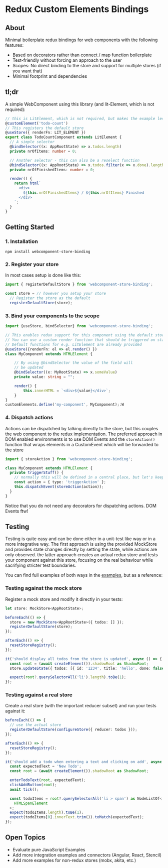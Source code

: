 # Redux Custom Elements Bindings

## About

Minimal boilerplate redux bindings for web components with the following features:

- Based on decorators rather than connect / map function boilerplate
- Test-friendly without forcing an approach to the user
- Scopes: No direct binding to the store and support for multiple stores (if you want that)
- Minimal footprint and dependencies

## tl;dr

A simple WebComponent using this library (and lit-Element, which is not required):

```typescript
// this is LitElement, which is not required, but makes the example less verbose
@customElement('todo-count')
// This registers the default store
@useStore({ renderFn: LIT_ELEMENT })
export class TodoCountComponent extends LitElement {
  // A simple selector
  @bindSelector((x: AppRootState) => x.todos.length)
  private nrOfItems: number = 0;

  // Another selector - this can also be a reselect function
  @bindSelector((x: AppRootState) => x.todos.filter(x => x.done).length)
  private nrOfFinishedItems: number = 0;

  render() {
    return html`
      <div>
        ${this.nrOfFinishedItems} / ${this.nrOfItems} Finished
      </div>
    `;
  }
}
```

## Getting Started

### 1. Installation

```
npm install webcomponent-store-binding
```

### 2. Register your store

In most cases setup is done like this:

```typescript
import { registerDefaultStore } from 'webcomponent-store-binding';

const store = // however you setup your store
  // Register the store as the default
  registerDefaultStore(store);
```

### 3. Bind your components to the scope

```typescript
import {useStore, bindSelector} from 'webcomponent-store-binding';

// This enables redux support for this component using the default store
// You can use a custom render function that should be triggered on state changes using renderFn.
// Default functions for e.g. LitElement are already provided
@useStore({renderFn: el => el.render() })
class MyComponent extends HTMLElement {

    // By using @bindSelector the value of the field will
    // be updated
    @bindSelector((x: MyRootState) => x.someValue)
    private value: string = "";

    render() {
        this.innerHTML = `<div>${value}</div>`;
    }
}
customElements.define('my-component', MyComponent);:W

```

### 4. Dispatch actions

Actions can be dispatched by talking directly to the store, but this couples the web component to the redux implementation. The preferred approach in DOM enabled environments is to use DOM Events and the `storeAction()` function that wraps elements in a CustomEvent which will be forwarded to the store

```typescript
import { storeAction } from 'webcomponent-store-binding';

class MyComponent extends HTMLElement {
  private triggerStuff() {
    // normally this will be defined in a central place, but let's keep it simple
    const action = { type: 'triggerAction' };
    this.dispatchEvent(storeAction(action));
  }
}
```

Notice that you do not need any decorators for dispatching actions. DOM Events ftw!

## Testing

Testing is quite easy and can be done either in a unit-test like way or in a more integrative way. The first approach is using the provided MockStore and provides state changes directly by setting the state, while actions are only observed. the latter approach creates an actual redux store and tests your component against this store, focusing on the real behaviour while sacrifying stricter test boundaries.

You can find full examples of both ways in the [examples]('./examples/todo-lit-element'), but as a reference:

### Testing against the mock store

Register a mock store and modify it directly in your tests:

```typescript
let store: MockStore<AppRootState>;

beforeEach(() => {
  store = new MockStore<AppRootState>({ todos: [] });
  registerDefaultStore(store);
});

afterEach(() => {
  resetStoreRegistry();
});

it('should display all todos from the store is updated', async () => {
  const root = (await createElement()).shadowRoot as ShadowRoot;
  store.updateState({ todos: [{ id: '1234', title: 'hello', done: false }] });

  expect(root?.querySelectorAll('li').length).toBe(1);
});
```

### Testing against a real store

Create a real store (with the important reducer subset) and run your tests against it:

```typescript
beforeEach(() => {
  // use the actual store
  registerDefaultStore(configureStore({ reducer: todos }));
});

afterEach(() => {
  resetStoreRegistry();
});

it('should add a todo when entering a text and clicking on add', async () => {
  const expectedText = 'New Todo';
  const root = (await createElement()).shadowRoot as ShadowRoot;

  enterTodoText(root, expectedText);
  clickAddButton(root);
  await tick();

  const todoItems = root?.querySelectorAll('li > span') as NodeListOf<
    HTMLSpanElement
  >;
  expect(todoItems.length).toBe(1);
  expect(todoItems[0].innerText.trim()).toMatch(expectedText);
});
```

## Open Topics

- Evaluate pure JavaScript Examples
- Add more integration examples and connectors (Angular, React, Stencil)
- Add more examples for non-redux stores (mobx, akita, etc.)
